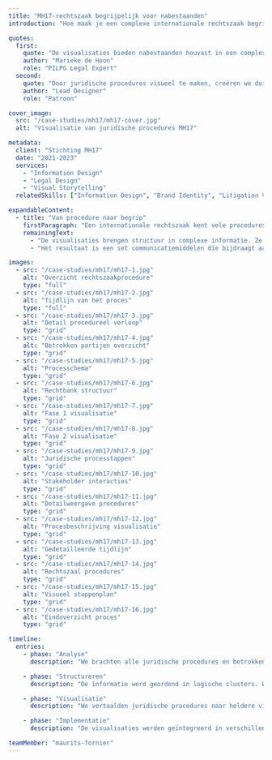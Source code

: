 ```yaml
---
title: "MH17-rechtszaak begrijpelijk voor nabestaanden"
introduction: "Hoe maak je een complexe internationale rechtszaak begrijpelijk voor nabestaanden en het grote publiek? Voor de communicatie rond de MH17-rechtszaak hebben we juridische procedures vertaald naar heldere visuele uitleg. Door zorgvuldige informatievoorziening ondersteunen we het proces van waarheidsvinding en rechtspraak."

quotes:
  first:
    quote: "De visualisaties bieden nabestaanden houvast in een complex juridisch proces. Ze helpen bij het begrijpen van de verschillende stappen en procedures in deze belangrijke zaak."
    author: "Marieke de Hoon"
    role: "PILPG Legal Expert"
  second:
    quote: "Door juridische procedures visueel te maken, creëren we duidelijkheid in een emotioneel beladen zaak. Zorgvuldige communicatie is hier essentieel."
    author: "Lead Designer"
    role: "Patroon"

cover_image:
  src: "/case-studies/mh17/mh17-cover.jpg"
  alt: "Visualisatie van juridische procedures MH17"

metadata:
  client: "Stichting MH17"
  date: "2021-2023"
  services:
    - "Information Design"
    - "Legal Design"
    - "Visual Storytelling"
  relatedSkills: ["Information Design", "Brand Identity", "Litigation Visuals"]

expandableContent:
  - title: "Van procedure naar begrip"
    firstParagraph: "Een internationale rechtszaak kent vele procedures, partijen en trajecten. Voor nabestaanden en het publiek is het cruciaal om deze processen te begrijpen. In samenwerking met Marieke de Hoon van PILPG (Public International Law & Policy Group) ontwikkelden we een serie visualisaties die stap voor stap uitleggen hoe de rechtszaak verloopt."
    remainingText:
      - "De visualisaties brengen structuur in complexe informatie. Ze tonen de samenhang tussen verschillende procedures en maken duidelijk welke stappen wanneer worden gezet. Juridische termen worden zorgvuldig uitgelegd zonder aan precisie in te boeten."
      - "Het resultaat is een set communicatiemiddelen die bijdraagt aan transparantie en begrip. Ze ondersteunen nabestaanden bij het volgen van de zaak en helpen het publiek de procedures te begrijpen."

images:
  - src: "/case-studies/mh17/mh17-1.jpg"
    alt: "Overzicht rechtszaakprocedure"
    type: "full"
  - src: "/case-studies/mh17/mh17-2.jpg"
    alt: "Tijdlijn van het proces"
    type: "full"
  - src: "/case-studies/mh17/mh17-3.jpg"
    alt: "Detail procedureel verloop"
    type: "grid"
  - src: "/case-studies/mh17/mh17-4.jpg"
    alt: "Betrokken partijen overzicht"
    type: "grid"
  - src: "/case-studies/mh17/mh17-5.jpg"
    alt: "Processchema"
    type: "grid"
  - src: "/case-studies/mh17/mh17-6.jpg"
    alt: "Rechtbank structuur"
    type: "grid"
  - src: "/case-studies/mh17/mh17-7.jpg"
    alt: "Fase 1 visualisatie"
    type: "grid"
  - src: "/case-studies/mh17/mh17-8.jpg"
    alt: "Fase 2 visualisatie"
    type: "grid"
  - src: "/case-studies/mh17/mh17-9.jpg"
    alt: "Juridische processtappen"
    type: "grid"
  - src: "/case-studies/mh17/mh17-10.jpg"
    alt: "Stakeholder interacties"
    type: "grid"
  - src: "/case-studies/mh17/mh17-11.jpg"
    alt: "Detailweergave procedures"
    type: "grid"
  - src: "/case-studies/mh17/mh17-12.jpg"
    alt: "Procesbeschrijving visualisatie"
    type: "grid"
  - src: "/case-studies/mh17/mh17-13.jpg"
    alt: "Gedetailleerde tijdlijn"
    type: "grid"
  - src: "/case-studies/mh17/mh17-14.jpg"
    alt: "Rechtszaal procedures"
    type: "grid"
  - src: "/case-studies/mh17/mh17-15.jpg"
    alt: "Visueel stappenplan"
    type: "grid"
  - src: "/case-studies/mh17/mh17-16.jpg"
    alt: "Eindoverzicht proces"
    type: "grid"

timeline:
  entries:
    - phase: "Analyse"
      description: "We brachten alle juridische procedures en betrokken partijen in kaart. Daarbij werkten we nauw samen met juridische experts om de complexiteit te doorgronden."

    - phase: "Structureren"
      description: "De informatie werd geordend in logische clusters. We ontwikkelden een visuele hiërarchie die de samenhang tussen verschillende onderdelen verduidelijkt."

    - phase: "Visualisatie"
      description: "We vertaalden juridische procedures naar heldere visualisaties. Daarbij hielden we rekening met de gevoeligheid van de zaak en de behoefte aan feitelijke, accurate informatie."

    - phase: "Implementatie"
      description: "De visualisaties werden geïntegreerd in verschillende communicatiekanalen. We zorgden voor consistente informatievoorziening across all touchpoints."

teamMember: "maurits-fornier"
---
```

